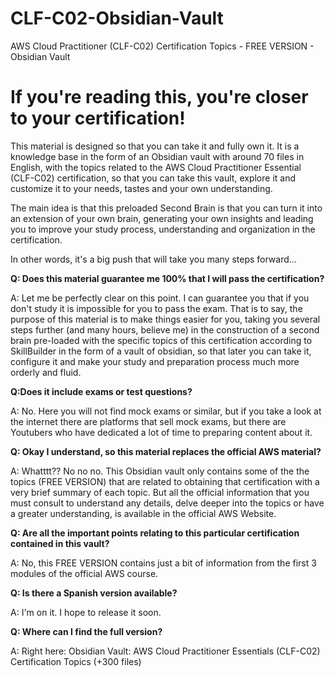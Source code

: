 # CLF-C02-Obsidian-Vault
AWS Cloud Practitioner (CLF-C02) Certification Topics - FREE VERSION - Obsidian Vault

# If you're reading this, you're closer to your certification!

This material is designed so that you can take it and fully own it. It is a knowledge base in the form of an Obsidian vault with  around 70 files in English, with the topics related to the AWS Cloud Practitioner Essential (CLF-C02) certification, so that you can take this vault, explore it and customize it to your needs, tastes and your own understanding. 

The main idea is that this preloaded Second Brain is that you can turn it into an extension of your own brain, generating your own insights and leading you to improve your study process, understanding and organization in the certification.

In other words, it's a big push that will take you many steps forward...

**Q: Does this material guarantee me 100% that I will pass the certification?**

A: Let me be perfectly clear on this point. I can guarantee you that if you don't study it is impossible for you to pass the exam. That is to say, the purpose of this material is to make things easier for you, taking you several steps further (and many hours, believe me) in the construction of a second brain pre-loaded with the specific topics of this certification according to SkillBuilder in the form of a vault of obsidian, so that later you can take it, configure it and make your study and preparation process much more orderly and fluid.

**Q:Does it include exams or test questions?**

A: No. Here you will not find mock exams or similar, but if you take a look at the internet there are platforms that sell mock exams, but there are Youtubers who have dedicated a lot of time to preparing content about it.

**Q: Okay I understand, so this material replaces the official AWS material?**

A: Whatttt?? No no no. This Obsidian vault only contains some of the the topics (FREE VERSION) that are related to obtaining that certification with a very brief summary of each topic. But all the official information that you must consult to understand any details, delve deeper into the topics or have a greater understanding, is available in the official AWS Website.

**Q: Are all the important points relating to this particular certification contained in this vault?**

A: No, this FREE VERSION contains just a bit of information from the first 3 modules of the official AWS course.

**Q: Is there a Spanish version available?**

A: I'm on it. I hope to release it soon.

**Q: Where can I find the full version?**

A: Right here: Obsidian Vault: AWS Cloud Practitioner Essentials (CLF-C02) Certification Topics (+300 files)


